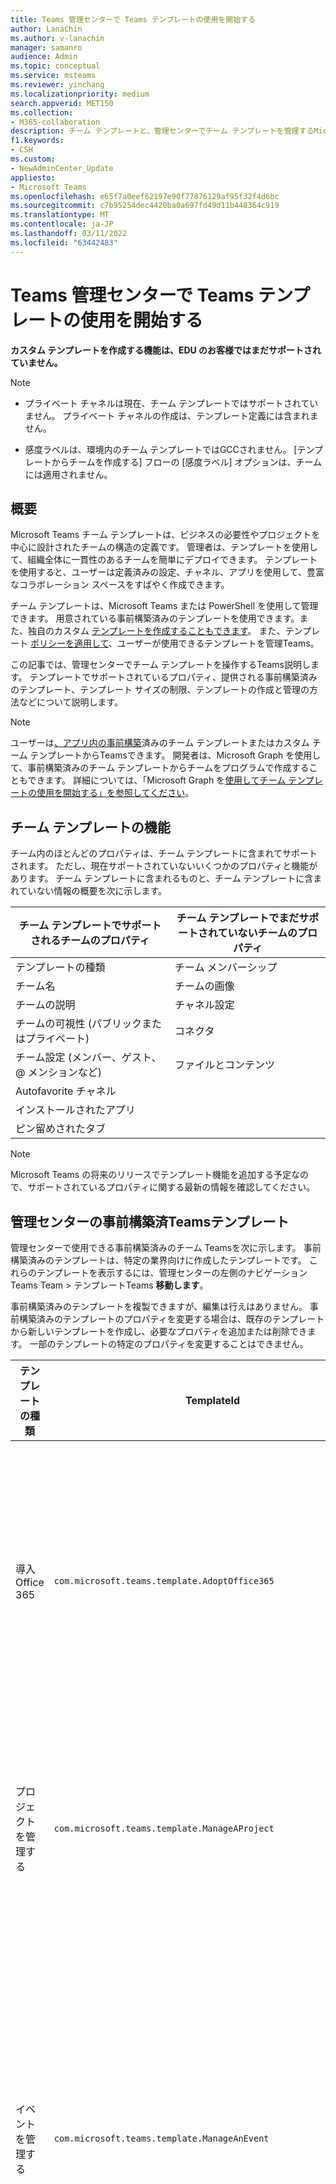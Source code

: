 ```yaml
---
title: Teams 管理センターで Teams テンプレートの使用を開始する
author: LanaChin
ms.author: v-lanachin
manager: samanro
audience: Admin
ms.topic: conceptual
ms.service: msteams
ms.reviewer: yinchang
ms.localizationpriority: medium
search.appverid: MET150
ms.collection:
- M365-collaboration
description: チーム テンプレートと、管理センターでチーム テンプレートを管理するMicrosoft Teams説明します。
f1.keywords:
- CSH
ms.custom:
- NewAdminCenter_Update
appliesto:
- Microsoft Teams
ms.openlocfilehash: e65f7a0eef62197e90f77876129af95f32f4d6bc
ms.sourcegitcommit: c7b95254dec4420ba0a697fd49d11b448364c919
ms.translationtype: MT
ms.contentlocale: ja-JP
ms.lasthandoff: 03/11/2022
ms.locfileid: "63442483"
---
```

# <a name="get-started-with-team-templates-in-the-teams-admin-center"></a>Teams 管理センターで Teams テンプレートの使用を開始する

**カスタム テンプレートを作成する機能は、EDU のお客様ではまだサポートされていません。**

> [!NOTE]
> - プライベート チャネルは現在、チーム テンプレートではサポートされていません。 プライベート チャネルの作成は、テンプレート定義には含まれません。
>
> - 感度ラベルは、環境内のチーム テンプレートではGCCされません。 [テンプレートからチームを作成する] フローの [感度ラベル] オプションは、チームには適用されません。

## <a name="overview"></a>概要

Microsoft Teams チーム テンプレートは、ビジネスの必要性やプロジェクトを中心に設計されたチームの構造の定義です。 管理者は、テンプレートを使用して、組織全体に一貫性のあるチームを簡単にデプロイできます。 テンプレートを使用すると、ユーザーは定義済みの設定、チャネル、アプリを使用して、豊富なコラボレーション スペースをすばやく作成できます。

チーム テンプレートは、Microsoft Teams または PowerShell を使用して管理できます。 用意されている事前構築済みのテンプレートを使用できます。また、独自のカスタム [テンプレートを作成することもできます](#create-your-own-team-templates)。 また、テンプレート [ポリシーを適用して](#apply-team-template-policies)、ユーザーが使用できるテンプレートを管理Teams。

この記事では、管理センターでチーム テンプレートを操作するTeams説明します。 テンプレートでサポートされているプロパティ、提供される事前構築済みのテンプレート、テンプレート サイズの制限、テンプレートの作成と管理の方法などについて説明します。

> [!NOTE]
> ユーザーは[、アプリ内の事前構築](https://support.microsoft.com/office/create-a-team-from-a-template-a90c30f3-9940-4897-ab5b-988e69e4cd9c)済みのチーム テンプレートまたはカスタム チーム テンプレートからTeamsできます。 開発者は、Microsoft Graph を使用して、事前構築済みのチーム テンプレートからチームをプログラムで作成することもできます。 詳細については、「Microsoft Graph を[使用してチーム テンプレートの使用を開始する」を参照してください](get-started-with-teams-templates.md)。

## <a name="team-template-capabilities"></a>チーム テンプレートの機能

チーム内のほとんどのプロパティは、チーム テンプレートに含まれてサポートされます。 ただし、現在サポートされていないいくつかのプロパティと機能があります。 チーム テンプレートに含まれるものと、チーム テンプレートに含まれていない情報の概要を次に示します。

| **チーム テンプレートでサポートされるチームのプロパティ** | **チーム テンプレートでまだサポートされていないチームのプロパティ** |
| ------------------------------------------------ | -------------------------------------------------------- |
| テンプレートの種類 | チーム メンバーシップ |
| チーム名 | チームの画像 |
| チームの説明 | チャネル設定 |
| チームの可視性 (パブリックまたはプライベート) | コネクタ |
| チーム設定 (メンバー、ゲスト、@ メンションなど) | ファイルとコンテンツ |
| Autofavorite チャネル | |
| インストールされたアプリ | |
| ピン留めされたタブ | |

> [!NOTE]
> Microsoft Teams の将来のリリースでテンプレート機能を追加する予定なので、サポートされているプロパティに関する最新の情報を確認してください。

## <a name="pre-built-team-templates-in-the-teams-admin-center"></a>管理センターの事前構築済Teamsテンプレート

管理センターで使用できる事前構築済みのチーム Teamsを次に示します。 事前構築済みのテンプレートは、特定の業界向けに作成したテンプレートです。 これらのテンプレートを表示するには、管理センターの左側のナビゲーションTeams Team  >  テンプレートTeams **移動します**。

事前構築済みのテンプレートを複製できますが、編集は行えはありません。 事前構築済みのテンプレートのプロパティを変更する場合は、既存のテンプレートから新しいテンプレートを作成し、必要なプロパティを追加または削除できます。 一部のテンプレートの特定のプロパティを変更することはできません。

| テンプレートの種類 | TemplateId | このテンプレートに含まれるプロパティ |
| ------------------ | -------------- | ----------------------------------------------------- |
| 導入Office 365 |`com.microsoft.teams.template.AdoptOffice365`|  チャネル: <ul><li>全般</li> <li>お知らせ</li> <li>チャンピオン コーナー</li> <li>チーム フォーム</li><li>カレンダー</li></ul> アプリ: <ul><li>Wiki</li>  <li>チャネルカレンダー</li> <li>マイルストーン</li><li>情報</li></ul>|
| プロジェクトを管理する |`com.microsoft.teams.template.ManageAProject`| チャネル: <ul><li>全般</li> <li>お知らせ</li> <li>リソース</li> <li>計画</li></ul> アプリ:<ul><li>Wiki</li><li>OneNote</li><li>タスク</li><li>リスト</li><li>Power Automate</li></ul> |
| イベントを管理する|`com.microsoft.teams.template.ManageAnEvent` | チャネル: <ul><li>全般</li> <li>お知らせ</li> <li>予算</li> <li>コンテンツ</li><li>物流</li> <li>計画</li> <li> マーケティングと PR</li></ul> アプリ:<ul><li>Wiki</li><li>Web サイト</li> <li>YouTube</li> <li>タスク</li> <li>OneNote</li> <li>従業員のアイデア</li> <li>問題の報告者</li><li>Power Automate</li><li>情報</li><li>マイルストーン</li></ul> |
|従業員のオンボード|`com.microsoft.teams.template.OnboardEmployees` | チャネル: <ul><li>全般</li> <li>お知らせ</li> <li>従業員チャット</li> <li>トレーニング</li></ul>アプリ:<ul><li>Wiki</li><li>コミュニティ</li><li>タスク</li><li>従業員のアイデア</li><li>Power Automate</li><li>情報</li><li>マイルストーン</li></ul>|
|ヘルプ デスクを整理する| `com.microsoft.teams.template.OrganizeHelpDesk`|チャネル:<ul><li>全般</li><li>お知らせ</li><li>よくあるご質問 (FAQ)</li></ul>アプリ:<ul><li>Wiki</li><li>OneNote</li><li>タスク </li><li>称賛</li><li>問題の報告者</li><li>Power Automate</li><li>情報</li></ul> |
| 患者のケア| `com.microsoft.teams.template.healthcareWard`| チャネル<ul><li>全般</li><li>お知らせ</li><li>ハドル</li><li>ラウンド</li><li>人員配置</li><li>トレーニング</li></ul> アプリ: <ul><li>Wiki</li><li>リスト  </li><li>承認</li><li>情報</li><li>検査</li></ul>|
| 危機的なコミュニケーション |`com.microsoft.teams.template.CollaborateOnAGlobalCrisisOrEvent`| チャネル: <ul><li>全般<li>お知らせ</li><li>世界のニュース</li><li>内部 comms</li><li>外部通信</li><li>承認要求</li><li>顧客のエスカレーション</li><li>エグゼクティブの更新</li><li>計画</li><li>物流</li></ul>アプリ: <ul><li>Web サイト</li><li>タスク</li><li>問題の報告者</li><li>承認</li><li>情報</li><li>OneNote</li><li>Power Automate</li><li>SharePoint</li></ul>|
|銀行の支店| `com.microsoft.teams.template.CollaborateWithinABankBranch`|チャネル <ul><li>全般<li>お知らせ</li><li>ハドル</li><li>顧客との会議</li><li>承認要求 </li><li>指導</li><li>スキルの習得</li><li>融資の処理</li><li>顧客の苦情</li><li>称賛</li><li>楽しい機能</li><li>コンプライアンス</li></ul>アプリ:<ul><li>称賛 </li><li>問題の報告者</li><li>Wiki</li><li>カレンダー</li><li>承認</li><li>情報</li><li>アイデア</li></ul>|
|インシデント対応| `com.microsoft.teams.template.CoordinateIncidentResponse`|チャネル: <ul><li>全般<li>お知らせ</li><li>物流</li><li>計画</li><li>回復</li><li>緊急</li></ul> アプリ: <ul><li>Wiki</li><li>Excel</li><li>OneNote</li><li>SharePoint</li><li>タスク</li> <li>承認</li> <li>検査</li> <li>Power Automate</li><li>情報</li><li>マイルストーン</li></ul>|
|病院| `com.microsoft.teams.template.healthcareHospital` |チャネル <ul><li>全般</li><li>お知らせ</li><li>コンプライアンス</li><li>親権</li><li>人事管理</li><li>薬局</li></ul> アプリ: <ul><li>Wiki</li><li>リスト</li><li>タスク</li><li>承認</li><li>Shifts</li><li>情報</li><li>検査</li><li>アイデア</li></ul>|
|店舗を整理する| `com.microsoft.teams.template.retailStore` |チャネル: <ul><li>全般<li>シフトのハンドオフ</li><li>ストアの準備状況</li><li>学習</li></ul> アプリ: <ul><li>Wiki</li><li>タスク</li><li>Shifts</li><li>検査</li></ul>|
|マネージャー用小売業| `com.microsoft.teams.template.retailManagerCollaboration` |チャネル <ul><li>全般<li>操作</li><li>学習</li></ul> アプリ: <ul><li>Wiki</li><li>タスク</li><li>検査</li></ul>|
|品質と安全性 |`com.microsoft.teams.template.QualitySafety`|チャネル: <ul><li>全般<li>お知らせ</li><li>リーダーシップ</li><li>メンテナンス</li><li>生産ライン 1</li><li>生産ライン 2</li><li>生産ライン 3</li><li>正常性と安全性</li><li>トレーニング</li><li>楽しい機能</li></ul> アプリ: <ul><li>Wiki</li><li>タスク</li> <li>問題の報告者</li> <li>検査</li> </ul>|
|ボランティアの管理| `com.microsoft.teams.template.ManageVolunteers` |チャネル: <ul><li>全般<li>お知らせ</li><li>レポート</li><li>ボランティアの管理</li><li>エンゲージメントの機会</li><li>ボランティア オンボーディング</li></ul> アプリ: <ul><li>Web サイト</li><li>YouTube</li><li>Power BI</li><li>Power Apps</li><li>タスク</li><li>SharePoint</li><li>OneNote</li></ul>|
||||

### <a name="team-templates-by-category-and-industry"></a>カテゴリと業界別のチーム テンプレート

業界で事前構築されたテンプレートを使用する方法の詳細については、以下を参照してください。

- [財務チームテンプレート](financial-teams-templates-in-the-admin-console.md)
- [一般的なチーム テンプレート](general-teams-templates-in-the-admin-console.md)
- [政府機関のチーム テンプレート](government-teams-templates-in-the-admin-console.md)
- [医療チームのテンプレート](expand-teams-across-your-org/healthcare/healthcare-templates-admin-console.md)
- [製造チーム テンプレート](manufacturing-teams-templates-in-the-admin-console.md)
- [非営利団体のチーム テンプレート](team-templates-nonprofit.md)
- [リテール チーム テンプレート](retail-teams-templates-in-the-admin-console.md)

## <a name="team-template-size-limits"></a>チーム テンプレートのサイズ制限

テンプレートは、特定の数のチャネル、タブ、アプリに制限されます。

 > [!Note]
 > テンプレートから作成したチャネル、タブ、アプリをチームに追加できます。

|機能 | 制限|
|-|-|
|テンプレートあたりのチャネル数 | 15 |
|テンプレートのチャネルごとのタブ数 | 20 |
|テンプレートあたりのアプリ数 | 50|
|||

詳細については、「制限と仕様[」を参照](limits-specifications-teams.md)Teams。

## <a name="manage-team-templates"></a>チーム テンプレートを管理する

### <a name="manage-team-templates-in-the-teams-admin-center"></a>Teams 管理センターでチーム テンプレートを管理する

#### <a name="view-team-templates"></a>チーム テンプレートを表示する

チーム テンプレートを表示するには > 、管理センターの左側のナビゲーションTeams Team テンプレートTeams **移動します**。 テンプレートを選択すると、含まれるチャネルやアプリなど、詳細が表示されます。

#### <a name="create-your-own-team-templates"></a>独自のチーム テンプレートを作成する

独自のカスタム テンプレートは、ゼロから作成したり、既存のチームから作成したり、既存のテンプレートから作成したりすることができます。 詳細については、次を参照してください。

- [カスタム チーム テンプレートを作成する](create-a-team-template.md)
- [既存のチームからテンプレートを作成する](create-template-from-existing-team.md)
- [既存のチーム テンプレートからチーム テンプレートを作成する](create-template-from-existing-template.md)

#### <a name="apply-team-template-policies"></a>チーム テンプレート ポリシーを適用する

ユーザーがチームを作成するために Teams に表示されるテンプレートを制御するには[](https://support.microsoft.com/office/create-a-team-with-team-templates-702a2977-e662-4038-bef5-bdf8ee47b17b)、テンプレート ポリシーを設定し、組織内のユーザーとグループに割り当てる必要があります。 詳細については、「管理センターで[チーム テンプレートを管理するTeams参照してください](templates-policies.md)。

### <a name="manage-team-templates-using-powershell"></a>PowerShell を使用してチーム テンプレートを管理する

PowerShell でテンプレートを管理するには、次のコマンドレットを使用します。

- [Get-CsTeamTemplate](/powershell/module/teams/get-csteamtemplate?view=teams-ps)
- [Get-CsTeamTemplateList](/powershell/module/teams/get-csteamtemplatelist?view=teams-ps)
- [New-CsTeamTemplate](/powershell/module/teams/new-csteamtemplate?view=teams-ps)
- [Remove-CsTeamTemplate](/powershell/module/teams/remove-csteamtemplate?view=teams-ps)
- [Update-CsTeamTemplate](/powershell/module/teams/update-csteamtemplate?view=teams-ps)

## <a name="related-articles"></a>関連記事

- [テンプレートからチームを作成する](https://support.microsoft.com/office/create-a-team-with-team-templates-702a2977-e662-4038-bef5-bdf8ee47b17b)
- [Microsoft Graph を使用して、チーム テンプレートの使用を開始する](get-started-with-teams-templates.md)
- [チームを複製する](/graph/api/team-clone?view=graph-rest-1.0&tabs=http)
